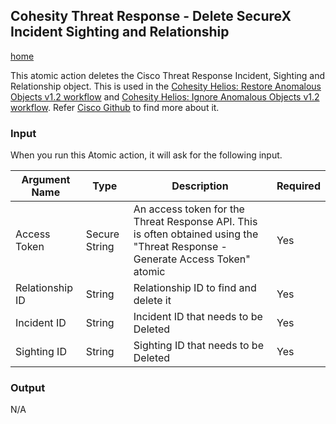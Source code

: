 ## <a name="delete-securex-objects"></a> Cohesity Threat Response - Delete SecureX Incident Sighting and Relationship
[home](../../README.md)

This atomic action deletes the Cisco Threat Response Incident, Sighting and Relationship object. This is used in the [Cohesity Helios: Restore Anomalous Objects v1.2 workflow]() and [Cohesity Helios: Ignore Anomalous Objects v1.2 workflow](). Refer [Cisco Github](https://github.com/threatgrid/ctim/tree/master/doc) to find more about it. 

### Input

When you run this Atomic action, it will ask for the following input. 

| **Argument Name** | **Type** | **Description** | **Required** |
| --- | --- |--- | --- |
| Access Token | Secure String | An access token for the Threat Response API. This is often obtained using the "Threat Response - Generate Access Token" atomic | Yes | 
| Relationship ID | String | Relationship ID to find and delete it   | Yes | 
| Incident ID | String | Incident ID that needs to be Deleted   | Yes | 
| Sighting ID | String | Sighting ID that needs to be Deleted   | Yes | 

### Output

N/A